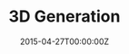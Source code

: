 ---
title: 3D Generation
summary: '3D models demonstrate the full geometry and appearance of objects. We seek to build a foundation model to support open-domain 3D generation with reference text or image.'
date: "2015-04-27T00:00:00Z"

# Optional external URL for project (replaces project detail page).
external_link: 'https://josonchan.github.io/project_vgg/'

image:
  caption: Photo by Toa Heftiba on Unsplash
  focal_point: Smart
---